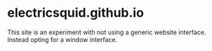 # electricsquid.github.io
This site is an experiment with not using a generic website interface. Instead opting for a window interface.

